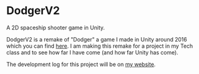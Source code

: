 # DodgerV2
A 2D spaceship shooter game in Unity.

DodgerV2 is a remake of "Dodger" a game I made in Unity around 2016 which you can find [here](https://github.com/thegrimsey/dodger). I am making this remake for a project in my Tech class and to see how far I have come (and how far Unity has come).

The development log for this project will be on [my website](TheGrimsey.net).

